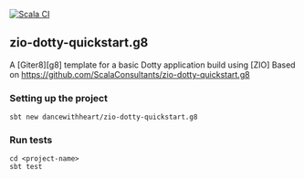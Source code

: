 [![Scala CI](https://github.com/dancewithheart/zio-scala3-quickstart.g8/actions/workflows/scala.yml/badge.svg?branch=master)](https://github.com/dancewithheart/zio-scala3-quickstart.g8/actions/workflows/scala.yml?query=branch%3Amaster)

## zio-dotty-quickstart.g8

A [Giter8][g8] template for a basic Dotty application build using [ZIO]
Based on https://github.com/ScalaConsultants/zio-dotty-quickstart.g8

### Setting up the project

```shell script
sbt new dancewithheart/zio-dotty-quickstart.g8
```

### Run tests

```shell script
cd <project-name>
sbt test
```
